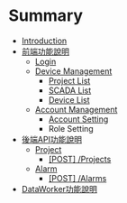 # Summary

* [Introduction](README.md)
* [前端功能說明](frontend.md)
  * [Login](frontend/login.md)
  * [Device Management](frontend/device-management.md)
    * [Project List](frontend/device-management/project-list.md)
    * [SCADA List](frontend/device-management/scada-list.md)
    * [Device List](frontend/device-management/device-list.md)
  * [Account Management](frontend/account-management.md)
    * [Account Setting](frontend/account-management/account-setting.md)
    * Role Setting
* [後端API功能說明](backend.md)
  * [Project](backend/project.md)
    * [\[POST\] /Projects](backend/project/post-projects.md)
  * [Alarm](baclend/alarm.md)
    * [\[POST\] /Alarms](backend/alarm/post-alarm.md)
* [DataWorker功能說明](dataworker.md)

